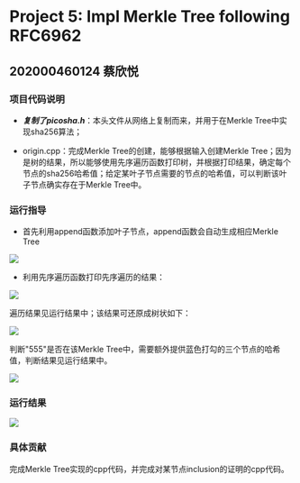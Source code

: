 # Project 5: Impl Merkle Tree following RFC6962

## 202000460124 蔡欣悦

### 项目代码说明

* ***复制了picosha.h***：本头文件从网络上复制而来，并用于在Merkle Tree中实现sha256算法；

* origin.cpp：完成Merkle Tree的创建，能够根据输入创建Merkle Tree；因为是树的结果，所以能够使用先序遍历函数打印树，并根据打印结果，确定每个节点的sha256哈希值；给定某叶子节点需要的节点的哈希值，可以判断该叶子节点确实存在于Merkle Tree中。

### 运行指导

- 首先利用append函数添加叶子节点，append函数会自动生成相应Merkle Tree

![](C:\Users\Crush\Desktop\1.png)

- 利用先序遍历函数打印先序遍历的结果：

![](C:\Users\Crush\Desktop\2.png)

遍历结果见运行结果中；该结果可还原成树状如下：

![](C:\Users\Crush\Desktop\4.png)

判断"555"是否在该Merkle Tree中，需要额外提供蓝色打勾的三个节点的哈希值，判断结果见运行结果中。

![](C:\Users\Crush\Desktop\7.png)

### 运行结果

![](C:\Users\Crush\Desktop\6.png)

### 具体贡献

完成Merkle Tree实现的cpp代码，并完成对某节点inclusion的证明的cpp代码。
